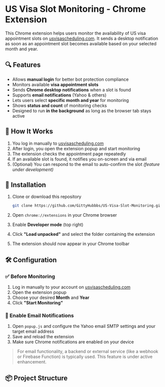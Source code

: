 # US Visa Slot Monitoring - Chrome Extension

This Chrome extension helps users monitor the availability of US visa appointment slots on [usvisascheduling.com](https://www.usvisascheduling.com/). It sends a desktop notification as soon as an appointment slot becomes available based on your selected month and year.

## 🔍 Features

- Allows **manual login** for better bot protection compliance
- Monitors available **visa appointment slots**
- Sends **Chrome desktop notifications** when a slot is found
- Supports **email notifications** (Yahoo & others)
- Lets users select **specific month and year** for monitoring
- Shows **status and count** of monitoring checks
- Designed to run **in the background** as long as the browser tab stays active

## 🧠 How It Works

1. You log in manually to [usvisascheduling.com](https://www.usvisascheduling.com/)
2. After login, you open the extension popup and start monitoring
3. The extension checks the appointment page repeatedly
4. If an available slot is found, it notifies you on-screen and via email
5. (Optional) You can respond to the email to auto-confirm the slot *(feature under development)*

## 🚀 Installation

1. Clone or download this repository

    ```bash
    git clone https://github.com/GittyHubbbs/US-Visa-Slot-Monitoring.git
    ```

2. Open `chrome://extensions` in your Chrome browser
3. Enable **Developer mode** (top right)
4. Click **"Load unpacked"** and select the folder containing the extension
5. The extension should now appear in your Chrome toolbar

## 🛠 Configuration

### ✅ Before Monitoring

1. Log in manually to your account on [usvisascheduling.com](https://www.usvisascheduling.com/)
2. Open the extension popup
3. Choose your desired **Month** and **Year**
4. Click **"Start Monitoring"**

### 📧 Enable Email Notifications

1. Open `popup.js` and configure the Yahoo email SMTP settings and your target email address
2. Save and reload the extension
3. Make sure Chrome notifications are enabled on your device

> For email functionality, a backend or external service (like a webhook or Firebase Function) is typically used. This feature is under active enhancement.

## 📦 Project Structure

